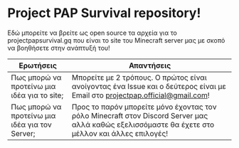 # Project PAP Survival repository!

Εδώ μπορείτε να βρείτε ως open source τα αρχεία για το projectpapsurvival.gq που είναι το site του Minecraft server μας με σκοπό να βοηθήσετε στην ανάπτυξή του!

|Ερωτήσεις                                      |Απαντήσεις                                                                                                                                     |
|---------------------------------------------- |---------------------------------------------------------------------------------------------------------------------------------------------- |
|Πως μπορώ να προτείνω μια ιδέα για το site;    |Μπορείτε με 2 τρόπους. Ο πρώτος είναι ανοίγοντας ένα Issue και ο δεύτερος είναι με Email στο projectpap.official@gmail.com!                    |
|Πως μπορώ να προτείνω μια ιδέα για τον Server; |Προς το παρόν μπορείτε μόνο έχοντας τον ρόλο Minecraft στον Discord Server μας αλλά καθώς εξελισσόμαστε θα έχετε στο μέλλον και άλλες επιλογές!|
